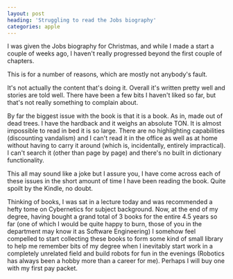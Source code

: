 ```yaml
---
layout: post
heading: 'Struggling to read the Jobs biography'
categories: apple
---
```


I was given the Jobs biography for Christmas, and while I made a start a couple of weeks ago, I haven't really progressed beyond the first couple of chapters.

This is for a number of reasons, which are mostly not anybody's fault. 

It's not actually the content that's doing it. Overall it's written pretty well and stories are told well. There have been a few bits I haven't liked so far, but that's not really something to complain about. 

By far the biggest issue with the book is that it is a book. As in, made out of dead trees. I have the hardback and it weighs an absolute TON. It is almost impossible to read in bed it is so large. There are no highlighting capabilities (discounting vandalism) and I can't read it in the office as well as at home without having to carry it around (which is, incidentally, entirely impractical). I can't search it (other than page by page) and there's no built in dictionary functionality. 

This all may sound like a joke but I assure you, I have come across each of these issues in the short amount of time I have been reading the book. Quite spoilt by the Kindle, no doubt.

Thinking of books, I was sat in a lecture today and was recommended a hefty tome on Cybernetics for subject background. Now, at the end of my degree, having bought a grand total of 3 books for the entire 4.5 years so far (one of which I would be quite happy to burn, those of you in the department may know it as Software Engineering) I somehow feel compelled to start collecting these books to form some kind of small library to help me remember bits of my degree when I inevitably start work in a completely unrelated field and build robots for fun in the evenings (Robotics has always been a hobby more than a career for me). Perhaps I will buy one with my first pay packet.